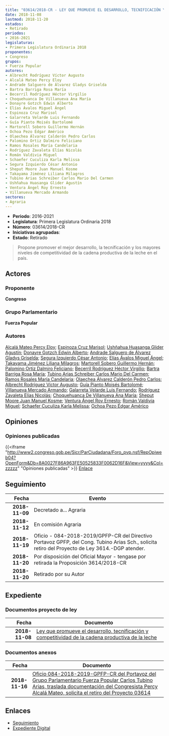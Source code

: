 ```yaml
---
title: "03614/2018-CR - LEY QUE PROMUEVE EL DESARROLLO, TECNIFICACIÓN Y COMPETITIVIDAD DE LA CADENA PRODUCTIVA DE LA LECHE"
date: 2018-11-08
lastmod: 2018-11-20
estados:
- Retirado
periodos:
- 2016-2021
legislaturas:
- Primera Legislatura Ordinaria 2018
proponentes:
- Congreso
grupos:
- Fuerza Popular
autores:
- Albrecht Rodríguez Víctor Augusto
- Alcalá Mateo Percy Eloy
- Andrade Salguero de Álvarez Gladys Griselda
- Bartra Barriga Rosa María
- Becerril Rodríguez Héctor Virgilio
- Choquehuanca De Villanueva Ana María
- Donayre Gotzch Edwin Alberto
- Elías Ávalos Miguel Ángel
- Espinoza Cruz Marisol
- Galarreta Velarde Luis Fernando
- Guía Pianto Moisés Bartolomé
- Martorell Sobero Guillermo Hernán
- Ochoa Pezo Édgar Américo
- Olaechea Álvarez Calderón Pedro Carlos
- Palomino Ortiz Dalmiro Feliciano
- Ramos Rosales María Candelaria
- Rodríguez Zavaleta Elías Nicolás
- Román Valdivia Miguel
- Schaefer Cuculiza Karla Melissa
- Segura Izquierdo César Antonio
- Sheput Moore Juan Manuel Kosme
- Takayama Jiménez Liliana Milagros
- Tubino Arias Schreiber Carlos Mario Del Carmen
- Ushñahua Huasanga Glider Agustín
- Ventura Ángel Roy Ernesto
- Villanueva Mercado Armando
sectores:
- Agraria
---
```

- **Periodo**: 2016-2021
- **Legislatura**: Primera Legislatura Ordinaria 2018
- **Número**: 03614/2018-CR
- **Iniciativas agrupadas**: 
- **Estado**: Retirado

> Propone promover el mejor desarrollo, la tecnificación y los mayores niveles de competitividad de la cadena productiva de la leche en el país.


## Actores

### Proponente

**Congreso**

### Grupo Parlamentario

**Fuerza Popular**

### Autores

[Alcalá Mateo Percy Eloy](mailto:mailto:palcala@congreso.gob.pe); [Espinoza Cruz Marisol](mailto:mailto:mespinozac@congreso.gob.pe); [Ushñahua Huasanga Glider Agustín](mailto:mailto:gushnahua@congreso.gob.pe); [Donayre Gotzch Edwin Alberto](mailto:mailto:edonayre@congreso.gob.pe); [Andrade Salguero de Álvarez Gladys Griselda](mailto:mailto:gandrade@congreso.gob.pe); [Segura Izquierdo César Antonio](mailto:mailto:csegura@congreso.gob.pe); [Elías Ávalos Miguel Ángel](mailto:mailto:melias@congreso.gob.pe); [Takayama Jiménez Liliana Milagros](mailto:mailto:ltakayama@congreso.gob.pe); [Martorell Sobero Guillermo Hernán](mailto:mailto:gmartorell@congreso.gob.pe); [Palomino Ortiz Dalmiro Feliciano](mailto:mailto:dfpalomino@congreso.gob.pe); [Becerril Rodríguez Héctor Virgilio](mailto:mailto:hbecerril@congreso.gob.pe); [Bartra Barriga Rosa María](mailto:mailto:rbartra@congreso.gob.pe); [Tubino Arias Schreiber Carlos Mario Del Carmen](mailto:mailto:ctubino@congreso.gob.pe); [Ramos Rosales María Candelaria](mailto:mailto:mramosr@congreso.gob.pe); [Olaechea Álvarez Calderón Pedro Carlos](mailto:mailto:polaechea@congreso.gob.pe); [Albrecht Rodríguez Víctor Augusto](mailto:mailto:valbrecht@congreso.gob.pe); [Guía Pianto Moisés Bartolomé](mailto:mailto:mguia@congreso.gob.pe); [Villanueva Mercado Armando](mailto:mailto:avillanuevam@congreso.gob.pe); [Galarreta Velarde Luis Fernando](mailto:mailto:lgalarreta@congreso.gob.pe); [Rodríguez Zavaleta Elías Nicolás](mailto:mailto:erodriguez@congreso.gob.pe); [Choquehuanca De Villanueva Ana María](mailto:mailto:achoquehuanca@congreso.gob.pe); [Sheput Moore Juan Manuel Kosme](mailto:mailto:jsheput@congreso.gob.pe); [Ventura Ángel Roy Ernesto](mailto:mailto:rventura@congreso.gob.pe); [Román Valdivia Miguel](mailto:mailto:mroman@congreso.gob.pe); [Schaefer Cuculiza Karla Melissa](mailto:mailto:kschaefer@congreso.gob.pe); [Ochoa Pezo Édgar Américo](mailto:mailto:eochoa@congreso.gob.pe)

## Opiniones

### Opiniones publicadas

{{<iframe "http://www2.congreso.gob.pe/Sicr/ParCiudadana/Foro_pvp.nsf/RepOpiweb04?OpenForm&Db=8A0027F86A963FE50525833F0062D16F&View=yyyy&Col=zzzzz" "Opiniones publicadas" >}}
[Enlace](http://www2.congreso.gob.pe/Sicr/ParCiudadana/Foro_pvp.nsf/RepOpiweb04?OpenForm&Db=8A0027F86A963FE50525833F0062D16F&View=yyyy&Col=zzzzz)


## Seguimiento

| Fecha | Evento |
|------:|--------|
| **2018-11-09** | Decretado a... Agraria |
| **2018-11-12** | En comisión Agraria |
| **2018-11-19** | Oficio - 084-2018-2019/GPFP-CR del Directivo Portavoz GPFP, del Cong. Tubino Arias Sch., solicita retiro del Proyecto de Ley 3614.-DGP atender. |
| **2018-11-20** | Por disposición del Oficial Mayor - tengase por retirada la Proposición 3614/2018-CR |
| **2018-11-20** | Retirado por su Autor |

## Expediente

### Documentos proyecto de ley

| Fecha | Documento |
|------:|-----------|
| **2018-11-08** | [Ley que promueve el desarrollo, tecnificación y competitividad de la cadena productiva de la leche](http://www.leyes.congreso.gob.pe/Documentos/2016_2021/Proyectos_de_Ley_y_de_Resoluciones_Legislativas/PL0361420181108.pdf) |

### Documentos anexos

| Fecha | Documento |
|------:|-----------|
| **2018-11-16** | [Oficio 084-2018-2019-GPFP-CR del Portavoz del Grupo Parlamentario Fuerza Popular Carlos Tubino Arias, traslada documentación del Congresista Percy Alcalá Mateo, solicita el retiro del Proyecto 03614](http://www.leyes.congreso.gob.pe/Documentos/2016_2021/Oficios/Grupos_Parlamentarios/OFICIO-084-2018-2019-GPFP-CR.pdf) |

## Enlaces

- [Seguimiento](http://www2.congreso.gob.pe/Sicr/TraDocEstProc/CLProLey2016.nsf/f7fff46988ca05b1052578e100829cc7/a43b844e5270737a0525833f0064b563?OpenDocument)
- [Expediente Digital](http://www2.congreso.gob.pe/Sicr/TraDocEstProc/Expvirt_2011.nsf/visbusqptramdoc1621/03614?opendocument)

